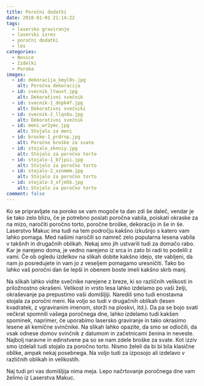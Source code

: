 ```yaml
---
title: Poročni dodatki
date: 2018-01-01 21:14:22
tags:
  - lasersko graviranje
  - laserski izrez
  - poročni dodatki
  - les
categories:
  - Novice
  - Izdelki
  - Poroka
images:
  - id: dekoracija_kmyl0s.jpg
    alt: Poročna dekoracija
  - id: svecnik_ltwuvt.jpg
    alt: Dekorativni svečnik
  - id: svecnik-1_dnpk4f.jpg
    alt: Dekorativni svečniki
  - id: svecnik-2_llqs6u.jpg
    alt: Dekorativni svečnik
  - id: meni_wr2ymc.jpg
    alt: Stojalo za meni
  - id: broske-1_prdrnp.jpg
    alt: Poročne broške za svate
  - id: stojalo_xknniy.jpg
    alt: Stojalo za poročno torto
  - id: stojalo-1_b7jpii.jpg
    alt: Stojalo za poročno torto
  - id: stojalo-2_xznmmm.jpg
    alt: Stojalo za poročno torto
  - id: stojalo-3_xfjm5k.jpg
    alt: Stojalo za poročno torto
comment: false
---
```

Ko se pripravljate na poroko se vam mogoče ta dan zdi še daleč, vendar je še tako zelo blizu, če je potrebno poslati poročna vabila, poiskati okraske za na mizo, naročiti poročno torto, poročne broške, dekoracijo in še in še. 
Laserstvo Makuc ima tudi na tem področju kakšno izkušnjo s katero vam lahko pomaga. 
Med našimi naročili so namreč zelo popularna lesena vabila v takšnih in drugačnih oblikah. Nekaj smo jih ustvarili tudi za domačo rabo. Kar je narejeno doma, je vedno narejeno iz srca in zato bi radi to podelili z vami. Če ob ogledu izdelkov na slikah dobite kakšno idejo, ste vabljeni, da nam jo posredujete in vam jo z veseljem pomagamo uresničiti. Tako bo lahko vaš poročni dan še lepši in obenem boste imeli kakšno skrb manj. 

Na slikah lahko vidite svečnike narejene z breze, ki so različnih velikosti in priložnostno okrašeni. Velikost in vrsto lesa lahko izdelamo po vaši želji, okraševanje pa prepustimo vaši domišljiji. Naredili smo tudi enostavna stojala za poročni meni. Na voljo so tudi v drugačnih oblikah (lesen kvadratek, z vgraviranim imenom, storži na ploskvi, itd.). Da pa se bojo svati večkrat spomnili vašega poročnega dne, lahko izdelamo tudi kakšen spominek, naprimer, če uporabimo lasersko graviranje in tako okrasimo lesene ali kemične svinčnike. Na slikah lahko opazite, da smo se odločili, da vsak odnese domov svinčnik z datumom in začetnicami ženina in neveste. 
Najbolj naravne in edinstvene pa so se nam zdele broške za svate.
Kot izziv smo izdelali tudi stojalo za poročno torto. Nismo želeli da bi bi bila klasične oblike, ampak nekaj posebnega. Na voljo tudi za izposojo ali izdelavo v različnih oblikah in velikostih.

Naj tudi pri vas domišljija nima meja.
Lepo načrtovanje poročnega dne vam želimo iz Laserstva Makuc.
